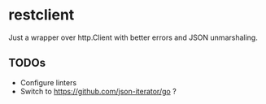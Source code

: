 # restclient

Just a wrapper over http.Client with better errors and JSON unmarshaling.

## TODOs
* Configure linters
* Switch to https://github.com/json-iterator/go ?
